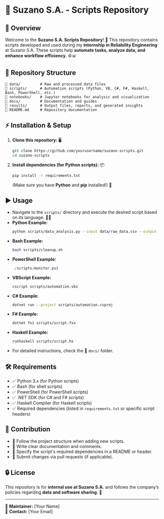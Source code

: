 # 🚀 Suzano S.A. - Scripts Repository

## 📌 Overview
Welcome to the **Suzano S.A. Scripts Repository**! 🎉 This repository contains scripts developed and used during my **internship in Reliability Engineering** at Suzano S.A. These scripts help **automate tasks, analyze data, and enhance workflow efficiency**. ⚙️📊

## 📂 Repository Structure
```
📁 data/         # Raw and processed data files
📁 scripts/      # Automation scripts (Python, VB, C#, F#, Haskell, Bash, PowerShell, etc.)
📁 notebooks/    # Jupyter notebooks for analysis and visualization
📁 docs/         # Documentation and guides
📁 results/      # Output files, reports, and generated insights
📄 README.md     # Repository documentation
```

## ⚡ Installation & Setup
1. **Clone this repository:** 🖥️
   ```sh
   git clone https://github.com/yourusername/suzano-scripts.git
   cd suzano-scripts
   ```
2. **Install dependencies (for Python scripts):** 📦
   ```sh
   pip install -r requirements.txt
   ```
   (Make sure you have **Python** and **pip** installed!) 🐍

## ▶️ Usage
- Navigate to the `scripts/` directory and execute the desired script based on its language. 🏃‍♂️
- **Python Example:**
  ```sh
  python scripts/data_analysis.py --input data/raw_data.csv --output results/processed_data.csv
  ```
- **Bash Example:**
  ```sh
  bash scripts/cleanup.sh
  ```
- **PowerShell Example:**
  ```powershell
  ./scripts/monitor.ps1
  ```
- **VBScript Example:**
  ```sh
  cscript scripts/automation.vbs
  ```
- **C# Example:**
  ```sh
  dotnet run --project scripts/automation.csproj
  ```
- **F# Example:**
  ```sh
  dotnet fsi scripts/script.fsx
  ```
- **Haskell Example:**
  ```sh
  runhaskell scripts/script.hs
  ```
- For detailed instructions, check the 📖 `docs/` folder.

## 🛠️ Requirements
- ✅ Python 3.x (for Python scripts)
- ✅ Bash (for shell scripts)
- ✅ PowerShell (for PowerShell scripts)
- ✅ .NET SDK (for C# and F# scripts)
- ✅ Haskell Compiler (for Haskell scripts)
- ✅ Required dependencies (listed in `requirements.txt` or specific script headers)

## 🤝 Contribution
- 📌 Follow the project structure when adding new scripts.
- 📝 Write clear documentation and comments.
- 🔄 Specify the script's required dependencies in a README or header.
- 🔄 Submit changes via pull requests (if applicable).

## 🔒 License
This repository is for **internal use at Suzano S.A.** and follows the company’s policies regarding **data and software sharing**. 🏢

---
👤 **Maintainer:** [Your Name]  
📧 **Contact:** [Your Email]

